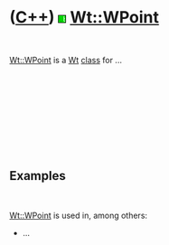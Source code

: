 



 

 

 

 

 

([C++](Cpp.htm)) ![Wt](PicWt.png) [Wt::WPoint](CppWPoint.htm)
=============================================================

 

[Wt::WPoint](CppWPoint.htm) is a [Wt](CppWt.htm) [class](CppClass.htm)
for ...

 

 

 

 

 

Examples
--------

 

[Wt::WPoint](CppWPoint.htm) is used in, among others:

-   ...

 

 

 

 

 





 



